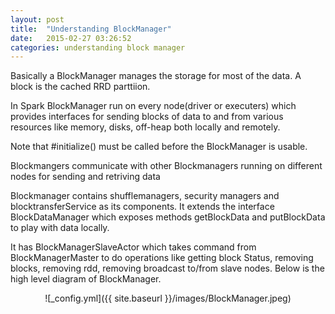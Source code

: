 ```yaml
---
layout: post
title:  "Understanding BlockManager"
date:   2015-02-27 03:26:52 	
categories: understanding block manager
---
```


Basically a BlockManager manages the storage for most of the data. A block is the cached RRD parttiion. 

In Spark BlockManager run on every node(driver or executers) which provides interfaces for sending blocks of data to and from various resources like memory, disks, off-heap both locally and remotely.

Note that #initialize() must be called before the BlockManager is usable.

Blockmangers communicate with other Blockmanagers running on different nodes for sending and retriving data

Blockmanager contains shufflemanagers, security managers and blocktransferService as its components. It extends the interface BlockDataManager
which exposes methods getBlockData and putBlockData to play with data locally.

It has BlockManagerSlaveActor which takes command from BlockManagerMaster to do operations like getting block Status, removing blocks, removing rdd, removing broadcast to/from slave nodes. Below is the high level diagram of BlockManager.

<center>![_config.yml]({{ site.baseurl }}/images/BlockManager.jpeg)</center>
